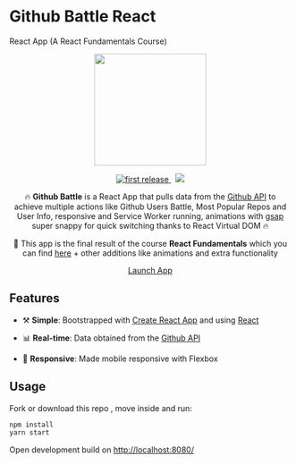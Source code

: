 # Github Battle React
React App (A React Fundamentals Course)

<!---  LOGO   -->
<div align="center">
<p>
<img src="https://image.flaticon.com/icons/svg/25/25231.svg" width="200"/>
</p>


<!---  SHIELDS   -->
<p>
<a href="">
  <img alt="first release" src="https://img.shields.io/badge/release-v1.0-brightgreen.svg" />
</a>
&nbsp
<a href="">
  <img src="https://img.shields.io/badge/React-is%20fun%20%E2%AD%90-00D8FF.svg" />
</a>


</p>

🔥 __Github Battle__ is a React App that pulls data  from the [Github API](https://developer.github.com/v3/) to achieve multiple actions like Github Users Battle, Most Popular Repos and User Info, responsive and Service Worker running, animations with [gsap](https://greensock.com/gsap) super snappy for quick switching thanks to React Virtual DOM 🔥

📖 This app is the final result of the course __React Fundamentals__ which you can find [here](https://learn.tylermcginnis.com) + other additions like animations and extra functionality

<p><a href="http://github-react-battle.surge.sh/" class="btn btn-primary btn-md">Launch App</a></p>
</div>

## Features

* ⚒️ __Simple__: Bootstrapped with [Create React App](https://github.com/facebookincubator/create-react-app) and using [React](https://facebook.github.io/react/)

* 📊 __Real-time__: Data obtained from the [Github API](https://developer.github.com/v3/)

* 📱 __Responsive__: Made mobile responsive with Flexbox


## Usage

Fork or download this repo , move inside and run:

```javascript
npm install
yarn start
```
Open development build on [http://localhost:8080/](http://localhost:8080/)
